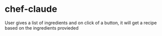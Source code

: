 # chef-claude
User gives a list of ingredients and on click of a button, it will get a recipe based on the ingredients provieded
